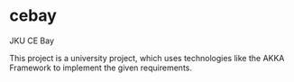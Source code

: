 # cebay
JKU CE Bay

This project is a university project, which uses technologies like the AKKA Framework to implement the given requirements.
